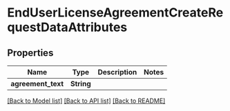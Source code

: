 # EndUserLicenseAgreementCreateRequestDataAttributes

## Properties

Name | Type | Description | Notes
------------ | ------------- | ------------- | -------------
**agreement_text** | **String** |  | 

[[Back to Model list]](../README.md#documentation-for-models) [[Back to API list]](../README.md#documentation-for-api-endpoints) [[Back to README]](../README.md)


